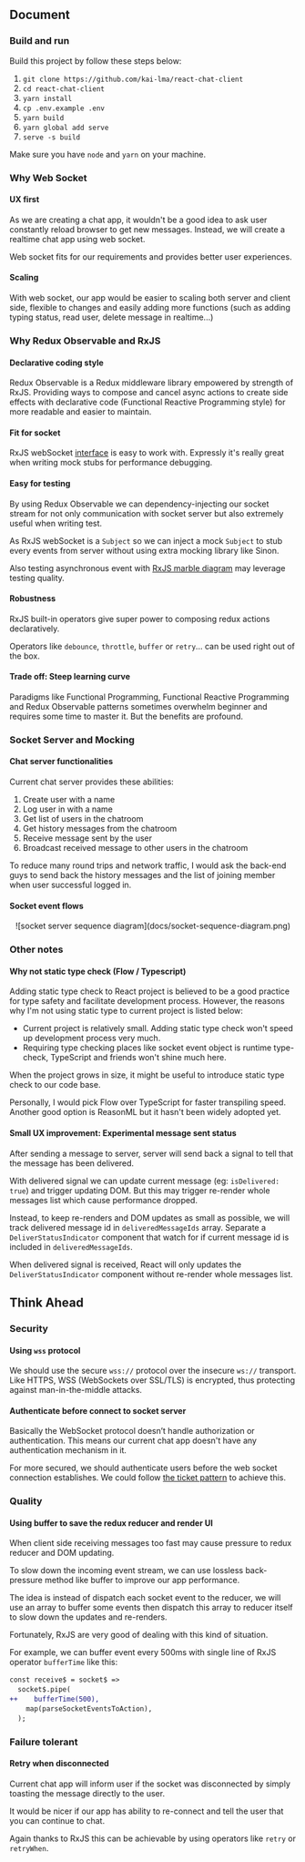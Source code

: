 ## Document

### Build and run

Build this project by follow these steps below:

1. `git clone https://github.com/kai-lma/react-chat-client`
2. `cd react-chat-client`
3. `yarn install`
4. `cp .env.example .env`
5. `yarn build`
6. `yarn global add serve`
7. `serve -s build`

Make sure you have `node` and `yarn` on your machine.

### Why Web Socket

#### UX first

As we are creating a chat app, it wouldn't be a good idea to ask user constantly reload browser to get new messages.
Instead, we will create a realtime chat app using web socket.

Web socket fits for our requirements and provides better user experiences.

#### Scaling

With web socket, our app would be easier to scaling both server and client side,
flexible to changes and easily adding more functions (such as adding typing status, read user, delete message in realtime...)

### Why Redux Observable and RxJS

#### Declarative coding style

Redux Observable is a Redux middleware library empowered by strength of RxJS.
Providing ways to compose and cancel async actions to create side effects with declarative code (Functional Reactive Programming style) for more readable and easier to maintain.

#### Fit for socket

RxJS webSocket [interface](https://rxjs-dev.firebaseapp.com/api/webSocket/webSocket) is easy to work with.
Expressly it's really great when writing mock stubs for performance debugging.

#### Easy for testing

By using Redux Observable we can dependency-injecting our socket stream for not only communication with socket server but also extremely useful when writing test.

As RxJS webSocket is a `Subject` so we can inject a mock `Subject` to stub every events from server without using extra mocking library like Sinon.

Also testing asynchronous event with [RxJS marble diagram](https://github.com/ReactiveX/rxjs/blob/master/docs_app/content/guide/testing/marble-testing.md) may leverage testing quality.

#### Robustness

RxJS built-in operators give super power to composing redux actions declaratively.

Operators like `debounce`, `throttle`, `buffer` or `retry`... can be used right out of the box.

#### Trade off: Steep learning curve

Paradigms like Functional Programming, Functional Reactive Programming and Redux Observable patterns sometimes overwhelm beginner and requires some time to master it.
But the benefits are profound.

### Socket Server and Mocking

#### Chat server functionalities

Current chat server provides these abilities:

1. Create user with a name
2. Log user in with a name
3. Get list of users in the chatroom
4. Get history messages from the chatroom
5. Receive message sent by the user
6. Broadcast received message to other users in the chatroom

To reduce many round trips and network traffic, I would ask the back-end guys to send back the history messages and the list of joining member when user successful logged in.

#### Socket event flows

<center>
![socket server sequence diagram](docs/socket-sequence-diagram.png)
</center>

### Other notes

#### Why not static type check (Flow / Typescript)

Adding static type check to React project is believed to be a good practice for type safety and facilitate development process.
However, the reasons why I'm not using static type to current project is listed below:

- Current project is relatively small. Adding static type check won't speed up development process very much.
- Requiring type checking places like socket event object is runtime type-check, TypeScript and friends won't shine much here.

When the project grows in size, it might be useful to introduce static type check to our code base.

Personally, I would pick Flow over TypeScript for faster transpiling speed.
Another good option is ReasonML but it hasn't been widely adopted yet.

#### Small UX improvement: Experimental message sent status

After sending a message to server, server will send back a signal to tell that the message has been delivered.

With delivered signal we can update current message (eg: `isDelivered: true`) and trigger updating DOM.
But this may trigger re-render whole messages list which cause performance dropped.

Instead, to keep re-renders and DOM updates as small as possible, we will track delivered message id in `deliveredMessageIds` array.
Separate a `DeliverStatusIndicator` component that watch for if current message id is included in `deliveredMessageIds`.

When delivered signal is received, React will only updates the `DeliverStatusIndicator` component without re-render whole messages list.

## Think Ahead

### Security

#### Using `wss` protocol

We should use the secure `wss://` protocol over the insecure `ws://` transport.
Like HTTPS, WSS (WebSockets over SSL/TLS) is encrypted, thus protecting against man-in-the-middle attacks.

#### Authenticate before connect to socket server

Basically the WebSocket protocol doesn’t handle authorization or authentication.
This means our current chat app doesn't have any authentication mechanism in it.

For more secured, we should authenticate users before the web socket connection establishes.
We could follow [the ticket pattern](http://lucumr.pocoo.org/2012/9/24/websockets-101/) to achieve this.

### Quality

#### Using buffer to save the redux reducer and render UI

When client side receiving messages too fast may cause pressure to redux reducer and DOM updating.

To slow down the incoming event stream, we can use lossless back-pressure method like buffer to improve our app performance.

The idea is instead of dispatch each socket event to the reducer, we will use an array to buffer some events then dispatch this array to reducer itself to slow down the updates and re-renders.

Fortunately, RxJS are very good of dealing with this kind of situation.

For example, we can buffer event every 500ms with single line of RxJS operator `bufferTime` like this:

```diff
const receive$ = socket$ =>
  socket$.pipe(
++    bufferTime(500),
    map(parseSocketEventsToAction),
  );
```

### Failure tolerant

#### Retry when disconnected

Current chat app will inform user if the socket was disconnected by simply toasting the message directly to the user.

It would be nicer if our app has ability to re-connect and tell the user that you can continue to chat.

Again thanks to RxJS this can be achievable by using operators like `retry` or `retryWhen`.
